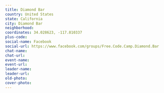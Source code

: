 ```yaml
---
title: Diamond Bar
country: United States
state: California
city: Diamond Bar
neighborhood: 
coordinates: 34.028623, -117.810337
plus-code:
social-name: Facebook
social-url: https://www.facebook.com/groups/Free.Code.Camp.Diamond.Bar
chat-name:
chat-url:
event-name:
event-url:
leader-name:
leader-url:
old-photo: 
cover-photo:
---
```

